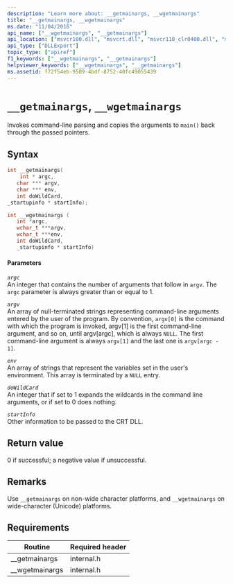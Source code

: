 ```yaml
---
description: "Learn more about: __getmainargs, __wgetmainargs"
title: "__getmainargs, __wgetmainargs"
ms.date: "11/04/2016"
api_name: ["__wgetmainargs", "__getmainargs"]
api_location: ["msvcr100.dll", "msvcrt.dll", "msvcr110_clr0400.dll", "msvcr80.dll", "msvcr110.dll", "msvcr90.dll", "msvcr120.dll"]
api_type: ["DLLExport"]
topic_type: ["apiref"]
f1_keywords: ["__wgetmainargs", "__getmainargs"]
helpviewer_keywords: ["__wgetmainargs", "__getmainargs"]
ms.assetid: f72f54eb-9509-4bdf-8752-40fc49055439
---
```

# `__getmainargs`, `__wgetmainargs`

Invokes command-line parsing and copies the arguments to `main()` back through the passed pointers.

## Syntax

```cpp
int __getmainargs(
    int * argc,
   char *** argv,
   char *** env,
   int doWildCard,
_startupinfo * startInfo);

int __wgetmainargs (
   int *argc,
   wchar_t ***argv,
   wchar_t ***env,
   int doWildCard,
   _startupinfo * startInfo)
```

#### Parameters

*`argc`*\
An integer that contains the number of arguments that follow in `argv`. The `argc` parameter is always greater than or equal to 1.

*`argv`*\
An array of null-terminated strings representing command-line arguments entered by the user of the program. By convention, `argv[0]` is the command with which the program is invoked, argv[1] is the first command-line argument, and so on, until argv[argc], which is always `NULL`. The first command-line argument is always `argv[1]` and the last one is `argv[argc - 1]`.

*`env`*\
An array of strings that represent the variables set in the user's environment. This array is terminated by a `NULL` entry.

*`doWildCard`*\
An integer that if set to 1 expands the wildcards in the command line arguments, or if set to 0 does nothing.

*`startInfo`*\
Other information to be passed to the CRT DLL.

## Return value

0 if successful; a negative value if unsuccessful.

## Remarks

Use `__getmainargs` on non-wide character platforms, and `__wgetmainargs` on wide-character (Unicode) platforms.

## Requirements

|Routine|Required header|
|-------------|---------------------|
|__getmainargs|internal.h|
|__wgetmainargs|internal.h|
